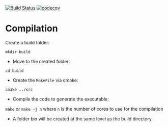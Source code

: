 [![Build Status](https://travis-ci.org/ViBOT-Erasmus/BSCVDemoCpp1718.svg?branch=master)](https://travis-ci.org/ViBOT-Erasmus/BSCVDemoCpp1718) [![codecov](https://codecov.io/gh/ViBOT-Erasmus/BSCVDemoCpp1718/branch/master/graph/badge.svg)](https://codecov.io/gh/ViBOT-Erasmus/BSCVDemoCpp1718)

# Compilation
 Create a build folder:

`mkdir build`

* Move to the created folder:

`cd build`

* Create the `MakeFile` via cmake:

`cmake ../src` 

* Compile the code to generate the executable:

`make` or `make -j n` where `n` is the number of cores to use for the compilation

* A folder bin will be created at the same level as the build directory.
